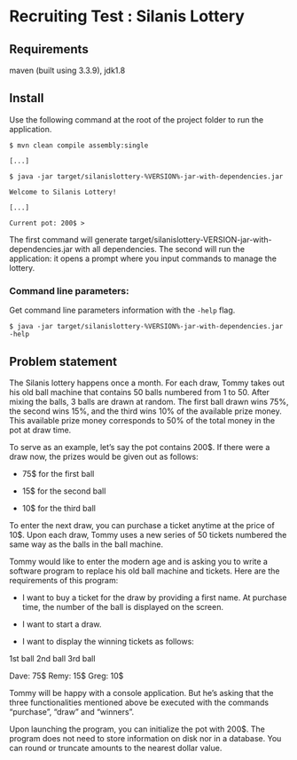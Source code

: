 Recruiting Test : Silanis Lottery
=================================

Requirements
------------

maven (built using 3.3.9), jdk1.8

Install
-------

Use the following command at the root of the project folder to run the application.

```shell
$ mvn clean compile assembly:single

[...]

$ java -jar target/silanislottery-%VERSION%-jar-with-dependencies.jar

Welcome to Silanis Lottery!

[...]

Current pot: 200$ > 
```

The first command will generate target/silanislottery-VERSION-jar-with-dependencies.jar with all dependencies.
The second will run the application: it opens a prompt where you input commands to manage the lottery.

### Command line parameters:

Get command line parameters information with the `-help` flag. 

```shell
$ java -jar target/silanislottery-%VERSION%-jar-with-dependencies.jar -help
```


Problem statement
-----------------

The Silanis lottery happens once a month. For each draw, Tommy takes out his old ball machine that contains 50 balls numbered from 1 to 50. After mixing the balls, 3 balls are drawn at random.  The first ball drawn wins 75%, the second wins 15%, and the third wins 10% of the available prize money. This available prize money corresponds to 50% of the total money in the pot at draw time.

To serve as an example, let’s say the pot contains 200$. If there were a draw now, the prizes would be given out as follows:

* 75$ for the first ball

* 15$ for the second ball

* 10$ for the third ball

To enter the next draw, you can purchase a ticket anytime at the price of 10$. Upon each draw, Tommy uses a new series of 50 tickets numbered the same way as the balls in the ball machine.

Tommy would like to enter the modern age and is asking you to write a software program to replace his old ball machine and tickets. Here are the requirements of this program:

* I want to buy a ticket for the draw by providing a first name. At purchase time, the number of the ball is displayed on the screen.

* I want to start a draw.

* I want to display the winning tickets as follows:

1st ball        2nd ball        3rd ball

Dave: 75$    Remy: 15$   Greg: 10$

Tommy will be happy with a console application. But he’s asking that the three functionalities mentioned above be executed with the commands “purchase”, “draw” and “winners”.

Upon launching the program, you can initialize the pot with 200$. The program does not need to store information on disk nor in a database. You can round or truncate amounts to the nearest dollar value.
